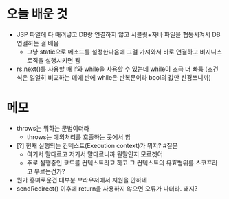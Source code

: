 # 오늘 배운 것
- JSP 파일에 다 때려넣고 DB랑 연결하지 않고 서블릿+자바 파일을 협동시켜서 DB연결하는 걸 배움
	- 그냥 static으로 메소드를 설정한다음에 그걸 가져와서 바로 연결하고 비지니스 로직을 실행시키면 됨
- rs.next()를 사용할 때 if와 while을 사용할 수 있는데 while이 조금 더 빠름 (조건식은 일일히 비교하는 데에 반에 while은 반복문이라 bool의 값만 신경쓰니까)

# 메모
- throws는 뭐하는 문법이더라
	- throws는 예외처리를 호출하는 곳에서 함
- [?] 현재 실행되는 컨텍스트(Execution context)가 뭐지? #질문 
	- 여기서 말다르고 저기서 말다르니까 뭔말인지 모르겟어
	- 주로 실행중인 코드를 컨텍스트라고 하고 그 컨텍스트의 유효범위를 스코프라고 부르는건가?
- 뭔가 흥미로운건 대부분 브라우저에서 지원을 안하네 
- sendRedirect() 이후에 return을 사용하지 않으면 오류가 나더라. 왜지?